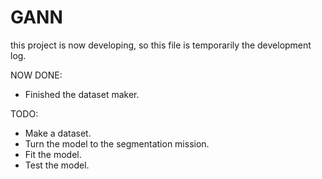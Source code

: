 # GANN
this project is now developing, 
so this file is temporarily the 
development log.

NOW DONE:
- Finished the dataset maker.

TODO:
- Make a dataset.
- Turn the model to the segmentation mission.
- Fit the model.
- Test the model.